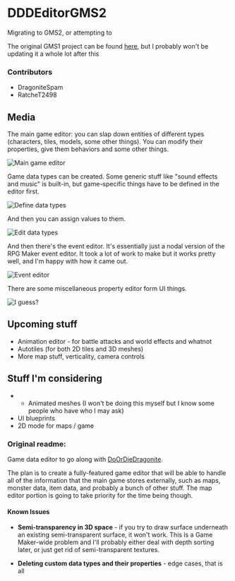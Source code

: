 # DDDEditorGMS2
Migrating to GMS2, or attempting to

The original GMS1 project can be found [here](https://github.com/DragoniteSpam/DDDEditor), but I probably won't be updating it a whole lot after this

### Contributors
 - DragoniteSpam
 - RatcheT2498

## Media

The main game editor: you can slap down entities of different types (characters, tiles, models, some other things). You can modify their properties, give them behaviors and some other things.

![Main game editor](https://i.imgur.com/q13XVAf.png)

Game data types can be created. Some generic stuff like "sound effects and music" is built-in, but game-specific things have to be defined in the editor first.

![Define data types](https://i.imgur.com/97yrhiI.png)

And then you can assign values to them.

![Edit data types](https://i.imgur.com/SXZzsqJ.png)

And then there's the event editor. It's essentially just a nodal version of the RPG Maker event editor. It took a lot of work to make but it works pretty well, and I'm happy with how it came out.

![Event editor](https://i.imgur.com/vkEd3kt.png)

There are some miscellaneous property editor form UI things.

![I guess?](https://i.imgur.com/3Eqfov7.png)

## Upcoming stuff

 - Animation editor - for battle attacks and world effects and whatnot
 - Autotiles (for both 2D tiles and 3D meshes)
 - More map stuff, verticality, camera controls

## Stuff I'm considering

 - - Animated meshes (I won't be doing this myself but I know some people who have who I may ask)
 - UI blueprints
 - 2D mode for maps / game

### Original readme:
Game data editor to go along with [DoOrDieDragonite](https://github.com/DragoniteSpam/PokemonDoOrDie).

The plan is to create a fully-featured game editor that will be able to handle all of the information that the main game stores externally, such as maps, monster data, item data, and probably a bunch of other stuff. The map editor portion is going to take priority for the time being though.

#### Known Issues

 - **Semi-transparency in 3D space** - if you try to draw surface underneath an existing semi-transparent surface, it won't work. This is a Game Maker-wide problem and I'll probably either deal with depth sorting later, or just get rid of semi-transparent textures.
 
 - **Deleting custom data types and their properties** - edge cases, that is all
